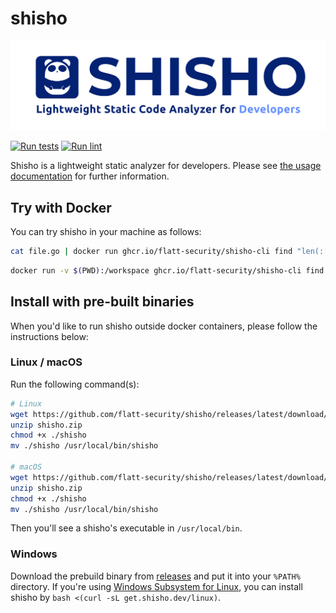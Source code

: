 # shisho

![shisho](./docs/public/images/header.png)

[![Run tests](https://github.com/flatt-security/shisho/actions/workflows/test.yml/badge.svg?branch=main)](https://github.com/flatt-security/shisho/actions/workflows/test.yml) [![Run lint](https://github.com/flatt-security/shisho/actions/workflows/lint.yml/badge.svg?branch=main)](https://github.com/flatt-security/shisho/actions/workflows/lint.yml)

Shisho is a lightweight static analyzer for developers. Please see [the usage documentation](https://docs.shisho.dev) for further information.

## Try with Docker

You can try shisho in your machine as follows:

```sh
cat file.go | docker run ghcr.io/flatt-security/shisho-cli find "len(:[...])"
```

```sh
docker run -v $(PWD):/workspace ghcr.io/flatt-security/shisho-cli find "len(:[...])" file.go
```

## Install with pre-built binaries

When you'd like to run shisho outside docker containers, please follow the instructions below:

### Linux / macOS

Run the following command(s):

```sh
# Linux
wget https://github.com/flatt-security/shisho/releases/latest/download/build-x86_64-unknown-linux-gnu.zip -O shisho.zip
unzip shisho.zip
chmod +x ./shisho
mv ./shisho /usr/local/bin/shisho

# macOS
wget https://github.com/flatt-security/shisho/releases/latest/download/build-x86_64-apple-darwin.zip -O shisho.zip
unzip shisho.zip
chmod +x ./shisho
mv ./shisho /usr/local/bin/shisho
```

Then you'll see a shisho's executable in `/usr/local/bin`.

### Windows

Download the prebuild binary from [releases](https://github.com/flatt-security/shisho/releases) and put it into your `%PATH%` directory.
If you're using [Windows Subsystem for Linux](https://docs.microsoft.com/en-us/windows/wsl/install-win10), you can install shisho by `bash <(curl -sL get.shisho.dev/linux)`.

